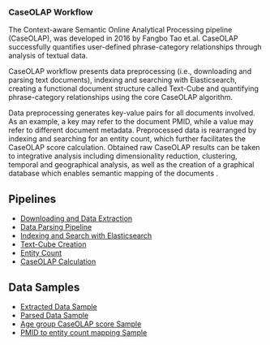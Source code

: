 ### CaseOLAP Workflow

The Context-aware Semantic Online Analytical Processing pipeline (CaseOLAP), was developed in 2016 by Fangbo Tao et.al. CaseOLAP successfully quantifies user-defined phrase-category relationships through analysis of textual data.

CaseOLAP workflow presents data preprocessing (i.e., downloading and parsing text documents), indexing and searching with Elasticsearch, creating a functional document structure called Text-Cube and quantifying phrase-category relationships using the core CaseOLAP algorithm.

Data preprocessing generates key-value pairs for all documents involved. As an example, a key may refer to the document PMID, while a value may refer to different document metadata. Preprocessed data is rearranged by indexing and searching for an entity count, which further facilitates the CaseOLAP score calculation. Obtained raw CaseOLAP results can be taken to integrative analysis including dimensionality reduction, clustering, temporal and geographical analysis, as well as the creation of a graphical database which enables semantic mapping of the documents .

<h2>Pipelines</h2>

<ul>
                    <li> <a href="notebooks/Download.ipynb" target="_blank"> Downloading and Data Extraction </a> </li>
                    <li> <a href="notebooks/Parsing.ipynb" target="_blank"> Data Parsing Pipeline </a> </li>
                    <li> <a href="notebooks/Indexing.ipynb" target="_blank"> Indexing and Search with Elasticsearch</a></li>
                    <li> <a href="notebooks/TextCube.ipynb" target="_blank"> Text-Cube Creation </a></li>
                    <li> <a href="notebooks/EntityCount.ipynb" target="_blank"> Entity Count </a></li>
                    <li> <a href="notebooks/CaseOLAP.ipynb" target="_blank"> CaseOLAP Calculation </a> </li>
                </ul>
                <h2>Data Samples</h2>
                <ul>
                    <li> <a href="data/extracted-data-sample.xml" target="_blank"> Extracted Data Sample </a> </li>
                    <li> <a href="data/parsed-data-sample.json" target="_blank"> Parsed Data Sample </a> </li>
                    <li> <a href="data/age-group-sample.csv" target="_blank"> Age group CaseOLAP score Sample </a> </li>
                    <li> <a href="data/PMID-to-entity-count-mapping-sample.txt" target="_blank"> PMID to entity count mapping Sample </a> </li>
                </ul>
